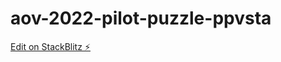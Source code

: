 # aov-2022-pilot-puzzle-ppvsta

[Edit on StackBlitz ⚡️](https://stackblitz.com/edit/aov-2022-pilot-puzzle-ppvsta)